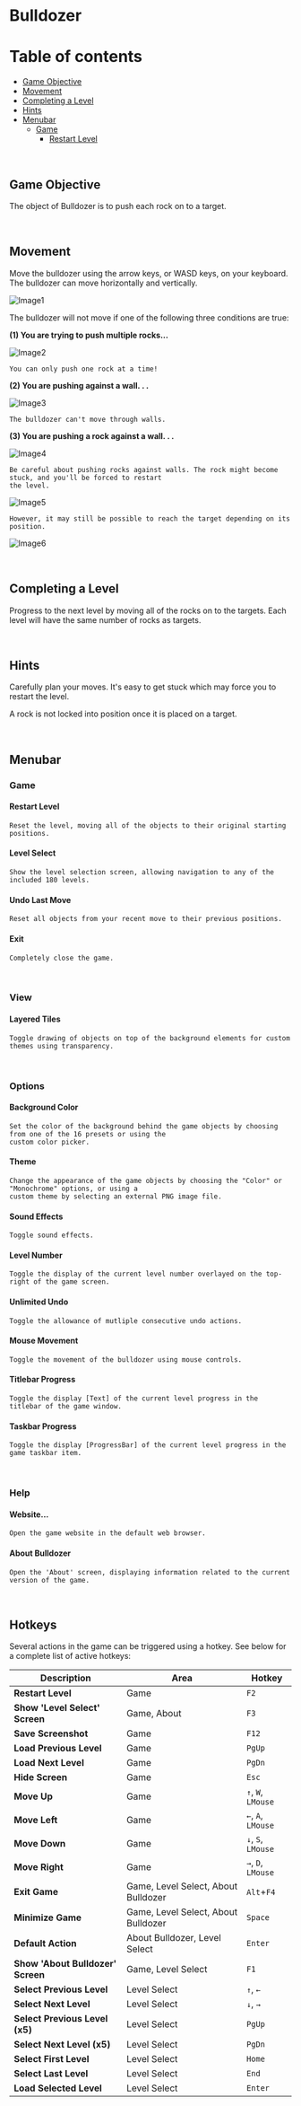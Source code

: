 # Bulldozer



Table of contents
=================
   * [Game Objective ](#game-objective )
   * [Movement](#movement)
   * [Completing a Level](#completing-a-level)
   * [Hints](#hints)
   * [Menubar](#menubar)
      * [Game](#game)
     	 * [Restart Level](#restart-level)   


<br>

## Game Objective 
The object of Bulldozer is to push each rock on to a target.

<br>

## Movement
Move the bulldozer using the arrow keys, or WASD keys, on your keyboard. The bulldozer can move horizontally and vertically.

![Image1](https://i.imgur.com/aFz4lhZ.png)

The bulldozer will not move if one of the following three conditions are true:

**(1) You are trying to push multiple rocks...**

![Image2](https://i.imgur.com/Mr4a0q7.png)

	You can only push one rock at a time!

**(2) You are pushing against a wall. . .**

![Image3](https://i.imgur.com/Xecqy3B.png)

	The bulldozer can't move through walls.

**(3) You are pushing a rock against a wall. . .**

![Image4](https://i.imgur.com/KV91Ukv.png)

	Be careful about pushing rocks against walls. The rock might become stuck, and you'll be forced to restart
	the level.

![Image5](https://i.imgur.com/yBjsOwB.png)

	However, it may still be possible to reach the target depending on its position.

![Image6](https://i.imgur.com/pfcdTys.png)

<br>

## Completing a Level
Progress to the next level by moving all of the rocks on to the targets. Each level will have the same number of rocks as targets.

<br>

## Hints
Carefully plan your moves. It's easy to get stuck which may force you to restart the level.

A rock is not locked into position once it is placed on a target.

<br>

## Menubar
### Game

#### Restart Level
	Reset the level, moving all of the objects to their original starting positions.

#### Level Select
	Show the level selection screen, allowing navigation to any of the included 180 levels.

#### Undo Last Move
	Reset all objects from your recent move to their previous positions.

#### Exit
	Completely close the game.

<br>

### View
#### Layered Tiles
	Toggle drawing of objects on top of the background elements for custom themes using transparency.

<br>

### Options
#### Background Color
	Set the color of the background behind the game objects by choosing from one of the 16 presets or using the
	custom color picker.

#### Theme
	Change the appearance of the game objects by choosing the "Color" or "Monochrome" options, or using a
	custom theme by selecting an external PNG image file.

#### Sound Effects
	Toggle sound effects.

#### Level Number
	Toggle the display of the current level number overlayed on the top-right of the game screen.

#### Unlimited Undo
	Toggle the allowance of mutliple consecutive undo actions.

#### Mouse Movement
	Toggle the movement of the bulldozer using mouse controls.

#### Titlebar Progress
	Toggle the display [Text] of the current level progress in the titlebar of the game window.

#### Taskbar Progress
	Toggle the display [ProgressBar] of the current level progress in the game taskbar item.

<br>

### Help
#### Website...
	Open the game website in the default web browser.

#### About Bulldozer
	Open the 'About' screen, displaying information related to the current version of the game.

<br>

## Hotkeys
Several actions in the game can be triggered using a hotkey. See below for a complete list of active hotkeys:


|          **Description**          |              **Area**               |     **Hotkey**     |
|-----------------------------------|-------------------------------------|--------------------|
| **Restart Level**                 | Game                                | `F2`               |
| **Show 'Level Select' Screen**    | Game, About                         | `F3`               |
| **Save Screenshot**               | Game                                | `F12`              |
| **Load Previous Level**           | Game                                | `PgUp`             |
| **Load Next Level**               | Game                                | `PgDn`             |
| **Hide Screen**                   | Game                                | `Esc`              |
| **Move Up**                       | Game                                | `↑`, `W`, `LMouse` |
| **Move Left**                     | Game                                | `←`, `A`, `LMouse` |
| **Move Down**                     | Game                                | `↓`, `S`, `LMouse` |
| **Move Right**                    | Game                                | `→`, `D`, `LMouse` |
| **Exit Game**                     | Game, Level Select, About Bulldozer | `Alt`+`F4`         |
| **Minimize Game**                 | Game, Level Select, About Bulldozer | `Space`            |
| **Default Action**                | About Bulldozer, Level Select       | `Enter`            |
| **Show 'About Bulldozer' Screen** | Game, Level Select                  | `F1`               |
| **Select Previous Level**         | Level Select                        | `↑`, `←`           |
| **Select Next Level**             | Level Select                        | `↓`, `→`           |
| **Select Previous Level (x5)**    | Level Select                        | `PgUp`             |
| **Select Next Level (x5)**        | Level Select                        | `PgDn`             |
| **Select First Level**            | Level Select                        | `Home`             |
| **Select Last Level**             | Level Select                        | `End`              |
| **Load Selected Level**           | Level Select                        | `Enter`            |
